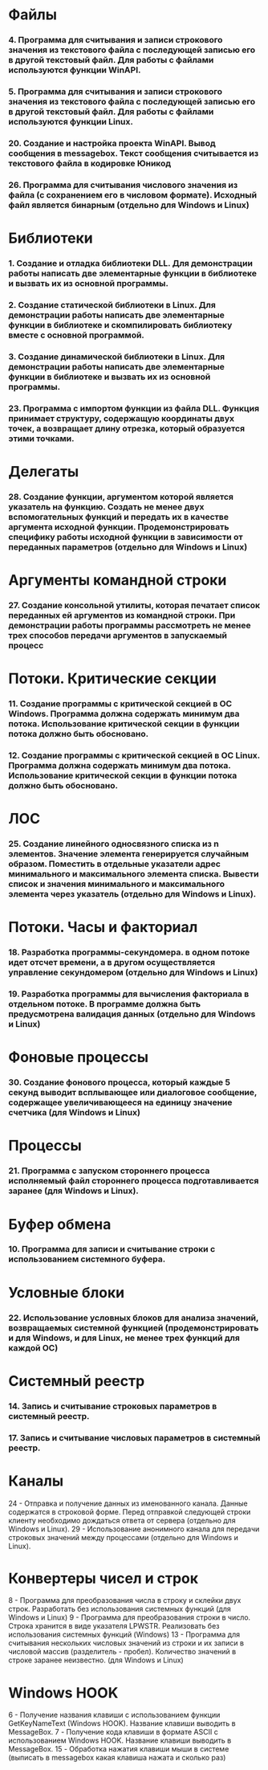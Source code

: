 # Файлы
### 4. Программа для считывания и записи строкового значения из текстового файла с последующей записью его в другой текстовый файл. Для работы с файлами используются функции WinAPI.
### 5. Программа для считывания и записи строкового значения из текстового файла с последующей записью его в другой текстовый файл. Для работы с файлами используются функции Linux.
### 20. Создание и настройка проекта WinAPI. Вывод сообщения в messagebox. Текст сообщения считывается из текстового файла в кодировке Юникод
### 26. Программа для считывания числового значения из файла (с сохранением его в числовом формате). Исходный файл является бинарным (отдельно для Windows и Linux)

# Библиотеки
### 1. Создание и отладка библиотеки DLL. Для демонстрации работы написать две элементарные функции в библиотеке и вызвать их из основной программы.
### 2. Создание статической библиотеки в Linux. Для демонстрации работы написать две элементарные функции в библиотеке и скомпилировать библиотеку вместе с основной программой.
### 3. Создание динамической библиотеки в Linux. Для демонстрации работы написать две элементарные функции в библиотеке и вызвать их из основной программы.
### 23. Программа с импортом функции из файла DLL. Функция принимает  структуру, содержащую координаты двух точек, а возвращает длину отрезка, который образуется этими точками.

# Делегаты
### 28. Создание функции, аргументом которой является указатель на функцию. Создать не менее двух вспомогательных функций и передать их в качестве аргумента исходной функции. Продемонстрировать специфику работы исходной функции в зависимости от переданных параметров (отдельно для Windows и Linux)

# Аргументы командной строки
### 27. Создание консольной утилиты, которая печатает список переданных ей аргументов из командной строки. При демонстрации работы программы рассмотреть не менее трех способов передачи аргументов в запускаемый процесс


# Потоки. Критические секции
### 11. Создание программы с критической секцией в ОС Windows. Программа должна содержать минимум два потока. Использование критической секции в функции потока должно быть обосновано.
### 12. Создание программы с критической секцией в ОС Linux. Программа должна содержать минимум два потока. Использование критической секции в функции потока должно быть обосновано.

# ЛОС
### 25. Создание линейного односвязного списка из n элементов. Значение элемента генерируется случайным образом. Поместить в отдельные указатели адрес минимального и максимального элемента списка. Вывести список и значения минимального и максимального элемента через указатель (отдельно для Windows и Linux).

# Потоки. Часы и факториал
### 18. Разработка программы-секундомера. в одном потоке идет отсчет времени, а в другом осуществляется управление секундомером (отдельно для Windows и Linux)
### 19. Разработка программы для вычисления факториала в отдельном потоке. В программе должна быть предусмотрена валидация данных (отдельно для Windows и Linux)

# Фоновые процессы
### 30. Cоздание фонового процесса, который каждые 5 секунд выводит всплывающее или диалоговое сообщение, содержащее увеличивающееся на единицу значение счетчика (для Windows и Linux)


# Процессы
### 21. Программа с запуском стороннего процесса исполняемый файл стороннего процесса подготавливается заранее (для Windows и Linux).

# Буфер обмена
### 10. Программа для записи и считывание строки с использованием системного буфера.

# Условные блоки
### 22. Использование условных блоков для анализа значений, возвращаемых системной функцией (продемонстрировать и для Windows, и для Linux, не менее трех функций для каждой ОС)

# Системный  реестр
### 14. Запись и считывание строковых параметров в системный реестр.
### 17. Запись и считывание числовых параметров в системный реестр.

# Каналы
24 - Отправка и получение данных из именованного канала. Данные содержатся в строковой форме. Перед отправкой следующей строки клиенту необходимо дождаться ответа от сервера (отдельно для Windows и Linux).
29 - Использование анонимного канала для передачи строковых значений между процессами (отдельно для Windows и Linux).

# Конвертеры чисел и строк
8 - Программа для преобразования числа в строку и склейки двух строк. Разработать без использования системных функций (для Windows и Linux)
9 - Программа для преобразования строки в число. Строка хранится в виде указателя LPWSTR. Реализовать без использования системных функций (Windows)
13 - Программа для считывания нескольких числовых значений из строки и их записи в числовой массив (разделитель - пробел). Количество значений в строке заранее неизвестно. (для Windows и Linux)

# Windows HOOK
6 - Получение названия клавиши с использованием функции GetKeyNameText (Windows HOOK). Название клавиши выводить в MessageBox.
7 - Получение кода клавиши в формате ASCII с использованием Windows HOOK. Название клавиши выводить в MessageBox.
15 - Обработка нажатия клавиши мыши в системе (выписать в messagebox какая клавиша нажата и сколько раз)